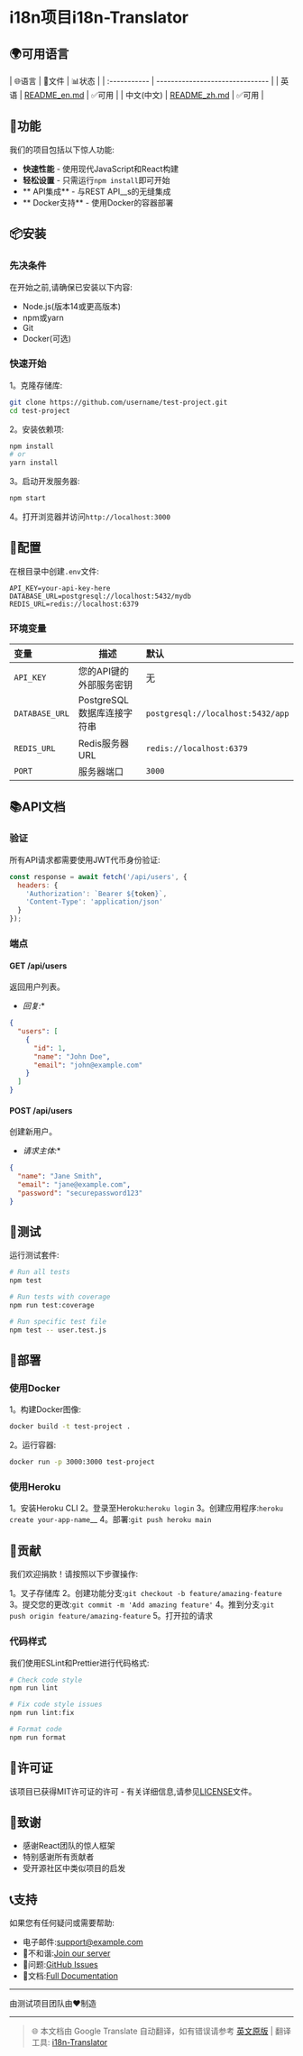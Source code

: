 # i18n项目i18n-Translator
## 🌍可用语言

| 🌐语言 | 📄文件 | 📊状态 |
| :----------- | ------------------------------- |
| 英语 | [README_en.md](locales/README_en.md) | ✅可用 |
| 中文(中文) | [README_zh.md](locales/README_zh.md) | ✅可用 |

## 🚀功能

我们的项目包括以下惊人功能:

 -  **快速性能**  - 使用现代JavaScript和React构建
 -  **轻松设置**  - 只需运行`npm install`即可开始
 -  ** API集成**  - 与REST API__s的无缝集成
 -  ** Docker支持**  - 使用Docker的容器部署

## 📦安装

### 先决条件

在开始之前,请确保已安装以下内容:

- Node.js(版本14或更高版本)
- npm或yarn
- Git
- Docker(可选)

### 快速开始

1。克隆存储库:
```bash
git clone https://github.com/username/test-project.git
cd test-project
```

2。安装依赖项:
```bash
npm install
# or
yarn install
```

3。启动开发服务器:
```bash
npm start
```

4。打开浏览器并访问`http://localhost:3000`

## 🔧配置

在根目录中创建`.env`文件:

```env
API_KEY=your-api-key-here
DATABASE_URL=postgresql://localhost:5432/mydb
REDIS_URL=redis://localhost:6379
```

### 环境变量

| 变量 | 描述 | 默认 |
| :----------- | ---------------- | :----------- |
| `API_KEY` | 您的API键的外部服务密钥 | 无 |
| `DATABASE_URL` | PostgreSQL数据库连接字符串 | `postgresql://localhost:5432/app` |
| `REDIS_URL` | Redis服务器URL | `redis://localhost:6379` |
| `PORT` | 服务器端口 | `3000` |

## 📚API文档

### 验证

所有API请求都需要使用JWT代币身份验证:

```javascript
const response = await fetch('/api/users', {
  headers: {
    'Authorization': `Bearer ${token}`,
    'Content-Type': 'application/json'
  }
});
```

### 端点

#### GET /api/users

返回用户列表。

* *回复:**
```json
{
  "users": [
    {
      "id": 1,
      "name": "John Doe",
      "email": "john@example.com"
    }
  ]
}
```

#### POST /api/users

创建新用户。

* *请求主体:**
```json
{
  "name": "Jane Smith",
  "email": "jane@example.com",
  "password": "securepassword123"
}
```

## 🧪测试

运行测试套件:

```bash
# Run all tests
npm test

# Run tests with coverage
npm run test:coverage

# Run specific test file
npm test -- user.test.js
```

## 🚀部署

### 使用Docker

1。构建Docker图像:
```bash
docker build -t test-project .
```

2。运行容器:
```bash
docker run -p 3000:3000 test-project
```

### 使用Heroku

1。安装Heroku CLI
2。登录至Heroku:`heroku login`
3。创建应用程序:`heroku create your-app-name`__
4。部署:`git push heroku main`

## 🤝贡献

我们欢迎捐款！请按照以下步骤操作:

1。叉子存储库
2。创建功能分支:`git checkout -b feature/amazing-feature`
3。提交您的更改:`git commit -m 'Add amazing feature'`
4。推到分支:`git push origin feature/amazing-feature`
5。打开拉的请求

### 代码样式

我们使用ESLint和Prettier进行代码格式:

```bash
# Check code style
npm run lint

# Fix code style issues
npm run lint:fix

# Format code
npm run format
```

## 📄许可证

该项目已获得MIT许可证的许可 - 有关详细信息,请参见[LICENSE](LICENSE)文件。

## 🙏致谢

 - 感谢React团队的惊人框架
 - 特别感谢所有贡献者
 - 受开源社区中类似项目的启发

## 📞支持

如果您有任何疑问或需要帮助:

 - 电子邮件:support@example.com
 - 💬不和谐:[Join our server](https://discord.gg/example)
 - 🐛问题:[GitHub Issues](https://github.com/username/test-project/issues)
 - 📖文档:[Full Documentation](https://docs.example.com)

- --

由测试项目团队由❤️制造

---
> 🌐 本文档由 Google Translate 自动翻译，如有错误请参考 [英文原版](./README_en.md) | 翻译工具: [i18n-Translator](https://github.com/1038lab/i18n-Translator)

<!-- AUTO-TRANSLATED -->